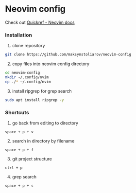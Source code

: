 # Neovim config

Check out [Quickref - Neovim docs](https://neovim.io/doc/user/quickref.html)

### Installation

1. clone repository
```bash
git clone https://github.com/maksymstoliarov/neovim-config
```

2. copy files into neovim config directory
```bash
cd neovim-config
mkdir ~/.config/nvim
cp ./* ~/.config/nvim
```

3. install ripgrep for grep search
```bash
sudo apt install ripgrep -y
```

### Shortcuts
 
1. go back from editing to directory
```
space + p + v
```

2. search in directory by filename
```
space + p + f
```

3. git project structure
```
ctrl + p 
```

4. grep search
```
space + p + s
```

